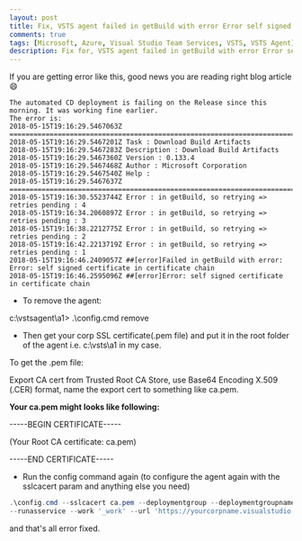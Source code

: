 ```yaml
---
layout: post
title: Fix, VSTS agent failed in getBuild with error Error self signed certificate in certificate chain
comments: true
tags: [Microsoft, Azure, Visual Studio Team Services, VSTS, VSTS Agent]
description: Fix for, VSTS agent failed in getBuild with error Error self signed certificate in certificate chain
---
```


If you are getting error like this, good news you are reading right blog article 😄

```
The automated CD deployment is failing on the Release since this morning. It was working fine earlier.
The error is:
2018-05-15T19:16:29.5467063Z ==============================================================================
2018-05-15T19:16:29.5467201Z Task : Download Build Artifacts
2018-05-15T19:16:29.5467283Z Description : Download Build Artifacts
2018-05-15T19:16:29.5467360Z Version : 0.133.4
2018-05-15T19:16:29.5467468Z Author : Microsoft Corporation
2018-05-15T19:16:29.5467540Z Help :
2018-05-15T19:16:29.5467637Z ==============================================================================
2018-05-15T19:16:30.5523744Z Error : in getBuild, so retrying => retries pending : 4
2018-05-15T19:16:34.2060897Z Error : in getBuild, so retrying => retries pending : 3
2018-05-15T19:16:38.2212775Z Error : in getBuild, so retrying => retries pending : 2
2018-05-15T19:16:42.2213719Z Error : in getBuild, so retrying => retries pending : 1
2018-05-15T19:16:46.2409057Z ##[error]Failed in getBuild with error: Error: self signed certificate in certificate chain
2018-05-15T19:16:46.2595096Z ##[error]Error: self signed certificate in certificate chain
```

- To remove the agent:

c:\vstsagent\a1> .\config.cmd remove

- Then get your corp SSL certificate(.pem file) and put it in the root folder of the agent i.e. c:\vsts\a1 in my case. 

To get the .pem file:

Export CA cert from Trusted Root CA Store, use Base64 Encoding X.509 (.CER) format, name the export cert to something 
like ca.pem.

**Your ca.pem might looks like following:**

-----BEGIN CERTIFICATE-----

(Your Root CA certificate: ca.pem)

-----END CERTIFICATE-----

- Run the config command again (to configure the agent again with the sslcacert param and anything else you need)

```powershell
.\config.cmd --sslcacert ca.pem --deploymentgroup --deploymentgroupname "deployment-group-name" --agent $env:COMPUTERNAME 
--runasservice --work '_work' --url 'https://yourcorpname.visualstudio.com/' --projectname 'your-project-name' --auth PAT --token YOURPATTOKENHERE;
```

and that's all error fixed.